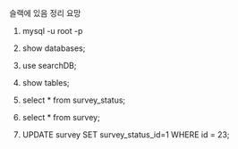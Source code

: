 슬랙에 있음 정리 요망

1. mysql -u root -p

2. show databases;

3. use searchDB;

4. show tables;

5. select * from survey_status;

6. select * from survey;

7. UPDATE survey SET survey_status_id=1 WHERE id = 23;